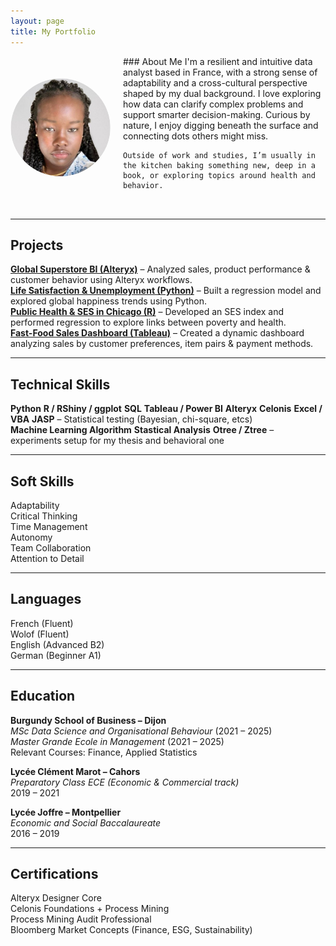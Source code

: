 ```yaml
---
layout: page
title: My Portfolio
---
```


<div style="display: flex; align-items: center; gap: 20px; margin-bottom: 2rem;">
  <img src="/assets/img/Profile.jpg" alt="Profile picture" width="160" style="border-radius: 50%;"/>
  <div>
    ### About Me  
    I'm a resilient and intuitive data analyst based in France, with a strong sense of adaptability and a cross-cultural perspective shaped by my dual background.  
    I love exploring how data can clarify complex problems and support smarter decision-making. Curious by nature, I enjoy digging beneath the surface and connecting dots others might miss.  

    Outside of work and studies, I’m usually in the kitchen baking something new, deep in a book, or exploring topics around health and behavior.
  </div>
</div>

---

## Projects

<ul style="list-style: none; padding-left: 0;">
  <li><a href="/projects/GlobalSuperstoreBI.md"><strong>Global Superstore BI (Alteryx)</strong></a> – Analyzed sales, product performance & customer behavior using Alteryx workflows.</li>
  <li><a href="/projects/LifeSatisfaction&WorkStress.md"><strong>Life Satisfaction & Unemployment (Python)</strong></a> – Built a regression model and explored global happiness trends using Python.</li>
  <li><a href="/projects/PublicHealth&SocioeconomicAnalysisinChicago.md"><strong>Public Health & SES in Chicago (R)</strong></a> – Developed an SES index and performed regression to explore links between poverty and health.</li>
  <li><a href="/projects/fast-food-sales.md"><strong>Fast-Food Sales Dashboard (Tableau)</strong></a> – Created a dynamic dashboard analyzing sales by customer preferences, item pairs & payment methods.</li>
</ul>

---

## Technical Skills

**Python** 
**R / RShiny / ggplot** 
**SQL** 
**Tableau / Power BI** 
**Alteryx** 
**Celonis** 
**Excel / VBA** 
**JASP** – Statistical testing (Bayesian, chi-square, etcs)  
**Machine Learning Algorithm** 
**Stastical Analysis**
**Otree / Ztree** – experiments setup for my thesis and behavioral one

---

## Soft Skills

Adaptability  
Critical Thinking  
Time Management  
Autonomy  
Team Collaboration  
Attention to Detail  

---

## Languages

French (Fluent)  
Wolof (Fluent)  
English (Advanced B2)  
German (Beginner A1)

---

## Education

**Burgundy School of Business – Dijon**  
*MSc Data Science and Organisational Behaviour* (2021 – 2025)  
*Master Grande Ecole in Management* (2021 – 2025)  
Relevant Courses: Finance, Applied Statistics

**Lycée Clément Marot – Cahors**  
*Preparatory Class ECE (Economic & Commercial track)*  
2019 – 2021

**Lycée Joffre – Montpellier**  
*Economic and Social Baccalaureate*  
2016 – 2019

---

## Certifications

Alteryx Designer Core  
Celonis Foundations + Process Mining  
Process Mining Audit Professional  
Bloomberg Market Concepts (Finance, ESG, Sustainability)
